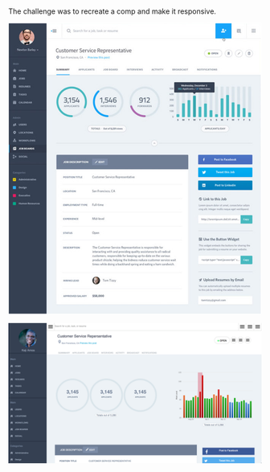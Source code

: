###
The challenge was to recreate a comp and make it responsive.

![Original Comp](/images/original-comp.png)

![Keji's Comp](/images/ka-comp-3.png)
